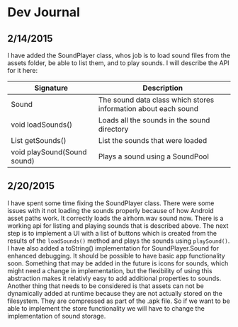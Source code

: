 # Dev Journal

## 2/14/2015
I have added the SoundPlayer class, whos job is to load sound files from the 
assets folder, be able to list them, and to play sounds. I will describe the API 
for it here:

| Signature                   | Description                                                    |
|-----------------------------|----------------------------------------------------------------|
| Sound                       | The sound data class which stores information about each sound |
| void loadSounds()           | Loads all the sounds in the sound directory                    |
| List<Sound> getSounds()     | List the sounds that were loaded                               |
| void playSound(Sound sound) | Plays a sound using a SoundPool                                |

## 2/20/2015
I have spent some time fixing the SoundPlayer class. There were some issues with 
it not loading the sounds properly because of how Android asset paths work. It 
correctly loads the airhorn.wav sound now. There is a working api for listing 
and playing sounds that is described above. The next step is to implement a UI 
with a list of buttons which is created from the results of the `loadSounds()` 
method and plays the sounds using `playSound()`. I have also added a toString()
implementation for SoundPlayer.Sound for enhanced debugging. It should be 
possible to have basic app functionality soon. Something that may be added in 
the future is icons for sounds, which might need a change in implementation, 
but the flexibility of using this abstraction makes it relativly easy to add 
additional properties to sounds. Another thing that needs to be considered is 
that assets can not be dynamically added at runtime because they are not 
actually stored on the filesystem. They are compressed as part of the .apk 
file. So if we want to be able to implement the store functionality we will 
have to change the implementation of sound storage.
